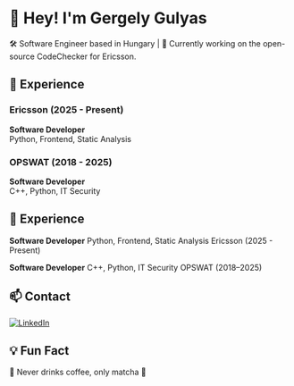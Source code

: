 # 👋 Hey! I'm Gergely Gulyas

🛠️ Software Engineer based in Hungary | 🚀 Currently working on the open-source CodeChecker for Ericsson.

## 💼 Experience
### Ericsson (2025 - Present)
**Software Developer**<br>
Python, Frontend, Static Analysis

### OPSWAT (2018 - 2025)
**Software Developer**<br>
C++, Python, IT Security

## 💼 Experience
**Software Developer**
Python, Frontend, Static Analysis
Ericsson (2025 - Present)

**Software Developer**
C++, Python, IT Security
OPSWAT (2018–2025)

## 📫 Contact

[![LinkedIn](https://img.shields.io/badge/LinkedIn-blue?logo=linkedin&style=flat&logoColor=white)](https://linkedin.com/in/gergely-gulyas)

## 💡 Fun Fact

🛑 Never drinks coffee, only matcha 🍵 

<!--
**gulyasgergely902/gulyasgergely902** is a ✨ _special_ ✨ repository because its `README.md` (this file) appears on your GitHub profile.

Here are some ideas to get you started:

- 🔭 I’m currently working on ...
- 🌱 I’m currently learning ...
- 👯 I’m looking to collaborate on ...
- 🤔 I’m looking for help with ...
- 💬 Ask me about ...
- 📫 How to reach me: ...
- 😄 Pronouns: ...
- ⚡ Fun fact: ...
-->
